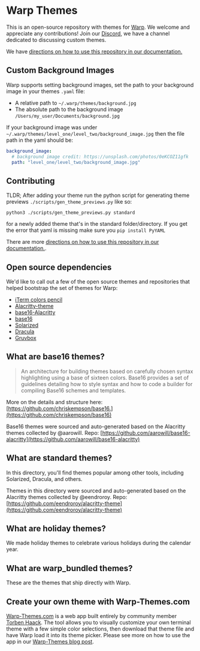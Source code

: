 # Warp Themes

This is an open-source repository with themes for [Warp](https://www.warp.dev/). We welcome and
appreciate any contributions! Join our [Discord](https://discord.gg/warpdotdev), we have a channel
dedicated to discussing custom themes.

We have
[directions on how to use this repository in our documentation.](https://docs.warp.dev/features/themes)

## Custom Background Images

Warp supports setting background images, set the path to your background image in your themes
`.yaml` file:

- A relative path to `~/.warp/themes/background.jpg`
- The absolute path to the background image `/Users/my_user/Documents/background.jpg`

If your background image was under `~/.warp/themes/level_one/level_two/background_image.jpg` then
the file path in the yaml should be:

```yaml
background_image:
  # background image credit: https://unsplash.com/photos/0eKCOZ11gfk
  path: "level_one/level_two/background_image.jpg"
```

## Contributing

TLDR; After adding your theme run the python script for generating theme previews
`./scripts/gen_theme_previews.py` like so:

`python3 ./scripts/gen_theme_previews.py standard`

for a newly added theme that's in the standard folder/directory. If you get the error that yaml is
missing make sure you `pip install PyYAML`

There are more
[directions on how to use this repository in our documentation.](https://docs.warp.dev/features/themes).

## Open source dependencies

We'd like to call out a few of the open source themes and repositories that helped bootstrap the set
of themes for Warp:

- [iTerm colors pencil](https://github.com/mattly/iterm-colors-pencil)
- [Alacritty-theme](https://github.com/eendroroy/alacritty-theme)
- [base16-Alacritty](https://github.com/aarowill/base16-alacritty)
- [base16](https://github.com/chriskempson/base16)
- [Solarized](https://ethanschoonover.com/solarized/)
- [Dracula](https://draculatheme.com/)
- [Gruvbox](https://github.com/morhetz/gruvbox)

## What are base16 themes?

> An architecture for building themes based on carefully chosen syntax highlighting using a base of
> sixteen colors. Base16 provides a set of guidelines detailing how to style syntax and how to code
> a builder for compiling Base16 schemes and templates.

More on the details and structure here:
[https://github.com/chriskempson/base16.](https://github.com/chriskempson/base16)

Base16 themes were sourced and auto-generated based on the Alacritty themes collected by @aarowill.
Repo: [https://github.com/aarowill/base16-alacritty](https://github.com/aarowill/base16-alacritty)

## What are standard themes?

In this directory, you'll find themes popular among other tools, including Solarized, Dracula, and
others.

Themes in this directory were sourced and auto-generated based on the Alacritty themes collected by
@eendroroy. Repo:
[https://github.com/eendroroy/alacritty-theme](https://github.com/eendroroy/alacritty-theme)

## What are holiday themes?

We made holiday themes to celebrate various holidays during the calendar year.

## What are warp_bundled themes?

These are the themes that ship directly with Warp.

## Create your own theme with Warp-Themes.com

[Warp-Themes.com](https://warp-themes.com/) is a web app built entirely by community member
[Torben Haack](https://twitter.com/torben_haack). The tool allows you to visually customize your own
terminal theme with a few simple color selections, then download that theme file and have Warp load
it into its theme picker. Please see more on how to use the app in our
[Warp-Themes blog post](https://www.warp.dev/blog/create-custom-terminal-theme).
